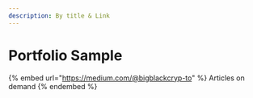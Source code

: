 ```yaml
---
description: By title & Link
---
```


# Portfolio Sample

{% embed url="https://medium.com/@bigblackcryp-to" %}
Articles on demand
{% endembed %}



